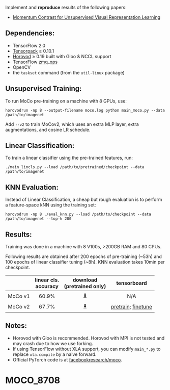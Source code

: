 
Implement and __reproduce__ results of the following papers:

* [Momentum Contrast for Unsupervised Visual Representation Learning](https://arxiv.org/abs/1911.05722)
## Dependencies:

* TensorFlow 2.0
* [Tensorpack](https://github.com/tensorpack/tensorpack/) ≥ 0.10.1
* [Horovod](https://github.com/horovod/horovod) ≥ 0.19 built with Gloo & NCCL support
* TensorFlow [zmq_ops](https://github.com/tensorpack/zmq_ops)
* OpenCV
* the `taskset` command (from the `util-linux` package)

## Unsupervised Training:

To run MoCo pre-training on a machine with 8 GPUs, use:
```
horovodrun -np 8 --output-filename moco.log python main_moco.py --data /path/to/imagenet
```

Add `--v2` to train MoCov2,
which uses an extra MLP layer, extra augmentations, and cosine LR schedule.


## Linear Classification:
To train a linear classifier using the pre-trained features, run:
```
./main_lincls.py --load /path/to/pretrained/checkpoint --data /path/to/imagenet
```

## KNN Evaluation:
Instead of Linear Classification, a cheap but rough evaluation
is to perform a feature-space kNN using the training set:
```
horovodrun -np 8 ./eval_knn.py --load /path/to/checkpoint --data /path/to/imagenet --top-k 200
```

## Results:
Training was done in a machine with 8 V100s, >200GB RAM and 80 CPUs.

Following results are obtained after
200 epochs of pre-training (~53h)
and 100 epochs of linear classifier tuning (~8h).
KNN evaluation takes 10min per checkpoint.

  |         | linear cls. <br/>accuracy | download <br/>(pretrained only)                                          | tensorboard |
  | -       | :-:    | :-:                                                                                         | :-: |
  | MoCo v1 | 60.9%  | [:arrow_down:](https://github.com/ppwwyyxx/moco.tensorflow/releases/download/v/MoCo_v1.npz) | N/A |
  | MoCo v2 | 67.7%  | [:arrow_down:](https://github.com/ppwwyyxx/moco.tensorflow/releases/download/v/MoCo_v2.npz) | [pretrain](https://tensorboard.dev/experiment/MBL49FKLTLCbKGr7JMolWQ); [finetune](https://tensorboard.dev/experiment/s3ZOxbjbRCy3hMqgL0TzKQ) |

## Notes:

* Horovod with Gloo is recommended. Horovod with MPI is not tested and may crash due to how we use forking.
* If using TensorFlow without XLA support, you can modify `main_*.py` to replace `xla.compile` by a naive forward.
* Official PyTorch code is at [facebookresearch/moco](https://github.com/facebookresearch/moco).
# MOCO_8708
